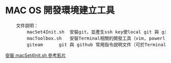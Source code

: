 <h1>MAC OS 開發環境建立工具</h1>
<pre>
	文件說明：
		macSet4Init.sh	安裝git，並產生ssh key使local git 與 github 產生關聯。
		macToolbox.sh	安裝Terminal相關的開發工具（vim, powerline, some vim plugin）
		giteam		git 與 github 常用指令說明文件（可於Terminal下執行）
</pre>
<a href="https://youtu.be/yGtNiPBqdSk">安裝 macSet4Init.sh 參考影片</a>
